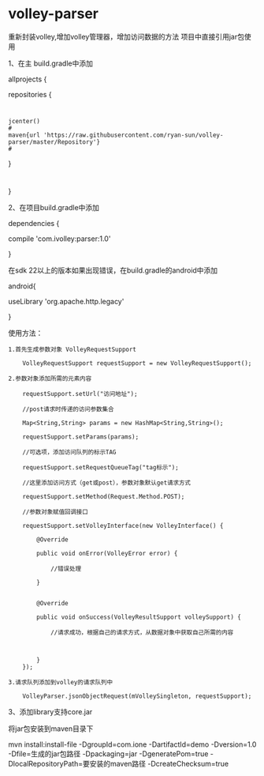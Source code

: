 # volley-parser
重新封装volley,增加volley管理器，增加访问数据的方法
项目中直接引用jar包使用

1、在主 build.gradle中添加

allprojects {

repositories {
#
    jcenter()
    #
    maven{url 'https://raw.githubusercontent.com/ryan-sun/volley-parser/master/Repository'}
    #
}
#
}

2、在项目build.gradle中添加

dependencies {

compile 'com.ivolley:parser:1.0'

}


在sdk 22以上的版本如果出现错误，在build.gradle的android中添加


android{

useLibrary 'org.apache.http.legacy'

}




使用方法：

    1.首先生成参数对象 VolleyRequestSupport
    
        VolleyRequestSupport requestSupport = new VolleyRequestSupport();
        
    2.参数对象添加所需的元素内容
    
        requestSupport.setUrl("访问地址");
        
        //post请求时传递的访问参数集合
        
        Map<String,String> params = new HashMap<String,String>();
        
        requestSupport.setParams(params);
        
        //可选项，添加访问队列的标示TAG
        
        requestSupport.setRequestQueueTag("tag标示");
        
        //这里添加访问方式（get或post），参数对象默认get请求方式
        
        requestSupport.setMethod(Request.Method.POST);
        
        //参数对象赋值回调接口
        
        requestSupport.setVolleyInterface(new VolleyInterface() {
        
            @Override
            
            public void onError(VolleyError error) {
            
                //错误处理
                
            }
            

            @Override
            
            public void onSuccess(VolleyResultSupport volleySupport) {
            
                //请求成功，根据自己的请求方式，从数据对象中获取自己所需的内容
                


            }
        });
        
    3.请求队列添加到volley的请求队列中
    
        VolleyParser.jsonObjectRequest(mVolleySingleton, requestSupport);
        
        


3、添加library支持core.jar

将jar包安装到maven目录下

mvn install:install-file -DgroupId=com.ione -DartifactId=demo -Dversion=1.0 -Dfile=生成的jar包路径 -Dpackaging=jar -DgeneratePom=true -DlocalRepositoryPath=要安装的maven路径 -DcreateChecksum=true
